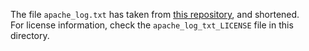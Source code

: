 The file `apache_log.txt` has taken from [this repository](https://github.com/elastic/examples), and shortened.  
For license information, check the `apache_log_txt_LICENSE` file in this directory.

